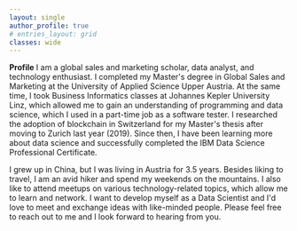 ```yaml
---
layout: single
author_profile: true
# entries_layout: grid
classes: wide
---
```

<b>Profile</b>
I am a global sales and marketing scholar, data analyst, and technology enthusiast. I completed my Master's degree in Global Sales and Marketing at the University of Applied Science Upper Austria. At the same time, I took Business Informatics classes at Johannes Kepler University Linz, which allowed me to gain an understanding of programming and data science, which I used in a part-time job as a software tester. I researched the adoption of blockchain in Switzerland for my Master's thesis after moving to Zurich last year (2019). Since then, I have been learning more about data science and successfully completed the IBM Data Science Professional Certificate.

I grew up in China, but I was living in Austria for 3.5 years. Besides liking to travel, I am an avid hiker and spend my weekends on the mountains. I also like to attend meetups on various technology-related topics, which allow me to learn and network. I want to develop myself as a Data Scientist and I'd love to meet and exchange ideas with like-minded people. Please feel free to reach out to me and I look forward to hearing from you.
